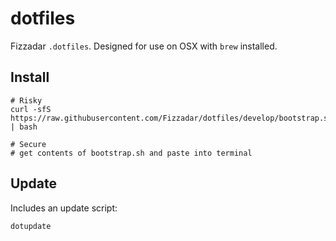 # dotfiles

Fizzadar `.dotfiles`. Designed for use on OSX with `brew` installed.


## Install

```
# Risky
curl -sfS https://raw.githubusercontent.com/Fizzadar/dotfiles/develop/bootstrap.sh | bash

# Secure
# get contents of bootstrap.sh and paste into terminal
```

## Update

Includes an update script:

``
dotupdate
``
